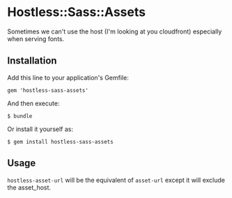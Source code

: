 # Hostless::Sass::Assets

Sometimes we can't use the host (I'm looking at you cloudfront) especially when serving
fonts.

## Installation

Add this line to your application's Gemfile:

    gem 'hostless-sass-assets'

And then execute:

    $ bundle

Or install it yourself as:

    $ gem install hostless-sass-assets

## Usage

`hostless-asset-url` will be the equivalent of `asset-url` except it will exclude the asset_host.